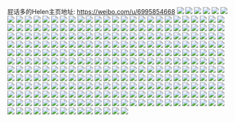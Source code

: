屁话多的Helen主页地址: https://weibo.com/u/6995854668 
![](https://wx4.sinaimg.cn/mw2000/007DrTnCgy1h916hptxujj30u01407c3.jpg) 
![](https://wx4.sinaimg.cn/mw2000/007DrTnCgy1h916hmua8pj30u0140n51.jpg) 
![](https://wx4.sinaimg.cn/mw2000/007DrTnCgy1h916hrsxodj30u0140thq.jpg) 
![](https://wx4.sinaimg.cn/mw2000/007DrTnCgy1h916huxe8xj31400u0wnk.jpg) 
![](https://wx4.sinaimg.cn/mw2000/007DrTnCgy1h8z7qgdt33j30ty0tyqb1.jpg) 
![](https://wx4.sinaimg.cn/mw2000/007DrTnCgy1h8z7qidorrj31961o7h8p.jpg) 
![](https://wx4.sinaimg.cn/mw2000/007DrTnCgy1h8z7qdlqsoj30u01hctro.jpg) 
![](https://wx4.sinaimg.cn/mw2000/007DrTnCgy1h8w989cqy5j31400u0tk7.jpg) 
![](https://wx4.sinaimg.cn/mw2000/007DrTnCgy1h8w93jndzfj31ei1ei16z.jpg) 
![](https://wx4.sinaimg.cn/mw2000/007DrTnCgy1h8w97x5uuqj30u01407cv.jpg) 
![](https://wx4.sinaimg.cn/mw2000/007DrTnCgy1h8w96o20zjj30ty13y7d1.jpg) 
![](https://wx4.sinaimg.cn/mw2000/007DrTnCgy1h8w93s5z12j31kq1kq1kx.jpg) 
![](https://wx4.sinaimg.cn/mw2000/007DrTnCgy1h8w95fl08kj30u00u0dsn.jpg) 
![](https://wx4.sinaimg.cn/mw2000/007DrTnCgy1h8w97y1mn4j30u0140gt3.jpg) 
![](https://wx4.sinaimg.cn/mw2000/007DrTnCgy1h8w97wbkojj30u00u0n5p.jpg) 
![](https://wx4.sinaimg.cn/mw2000/007DrTnCgy1h8syb4ydobj30rg0rggr9.jpg) 
![](https://wx4.sinaimg.cn/mw2000/007DrTnCgy1h8km3a11f2j31xs1xshdt.jpg) 
![](https://wx4.sinaimg.cn/mw2000/007DrTnCgy1h8km4idh8lj30tu13uqce.jpg) 
![](https://wx4.sinaimg.cn/mw2000/007DrTnCgy1h8km3acutqj30pi0pin2s.jpg) 
![](https://wx4.sinaimg.cn/mw2000/007DrTnCgy1h8km35dy1cj31cj1sq7wh.jpg) 
![](https://wx4.sinaimg.cn/mw2000/007DrTnCgy1h8km3ayn0ej30qa0qa7ck.jpg) 
![](https://wx4.sinaimg.cn/mw2000/007DrTnCgy1h8hebjj71jj30u00u0k0t.jpg) 
![](https://wx4.sinaimg.cn/mw2000/007DrTnCgy1h8he5imjbfj32c0340x6q.jpg) 
![](https://wx4.sinaimg.cn/mw2000/007DrTnCgy1h8fz16bua0j30n00cigmw.jpg) 
![](https://wx4.sinaimg.cn/mw2000/007DrTnCgy1h86y4ty5jlj32o03k01kz.jpg) 
![](https://wx4.sinaimg.cn/mw2000/007DrTnCgy1h83k7vlq2ej31kh23bnpd.jpg) 
![](https://wx4.sinaimg.cn/mw2000/007DrTnCgy1h83k87xtr3j31f61f61kx.jpg) 
![](https://wx4.sinaimg.cn/mw2000/007DrTnCgy1h83k89cygoj30o8172thh.jpg) 
![](https://wx4.sinaimg.cn/mw2000/007DrTnCgy1h83k7ftub5j313n13n7ic.jpg) 
![](https://wx4.sinaimg.cn/mw2000/007DrTnCgy1h83k8p4saqj31hx1hxb29.jpg) 
![](https://wx4.sinaimg.cn/mw2000/007DrTnCgy1h83k99regcj316o16oalz.jpg) 
![](https://wx4.sinaimg.cn/mw2000/007DrTnCgy1h7biu5729qj31gj1y1kjm.jpg) 
![](https://wx4.sinaimg.cn/mw2000/007DrTnCgy1h7biudk1bvj312n1fj1kx.jpg) 
![](https://wx4.sinaimg.cn/mw2000/007DrTnCgy1h7biv0mbg4j31mt2d67wi.jpg) 
![](https://wx4.sinaimg.cn/mw2000/007DrTnCgy1h7biuxqnn2j318s18saeu.jpg) 
![](https://wx4.sinaimg.cn/mw2000/007DrTnCgy1h7biuux6uxj318h18hahm.jpg) 
![](https://wx4.sinaimg.cn/mw2000/007DrTnCgy1h7biv43rdhj31741nsb29.jpg) 
![](https://wx4.sinaimg.cn/mw2000/007DrTnCgy1h7biu1no44j31cy1tykjl.jpg) 
![](https://wx4.sinaimg.cn/mw2000/007DrTnCgy1h7biufwsk9j31jx16q7wh.jpg) 
![](https://wx4.sinaimg.cn/mw2000/007DrTnCgy1h7biv2qhp1j32032034qq.jpg) 
![](https://wx4.sinaimg.cn/mw2000/007DrTnCgy1h7biuracu9j31e01e07wh.jpg) 
![](https://wx4.sinaimg.cn/mw2000/007DrTnCgy1h7biuwt0p8j31bm1s4x4z.jpg) 
![](https://wx4.sinaimg.cn/mw2000/007DrTnCgy1h7biul720dj31cb1sfb29.jpg) 
![](https://wx4.sinaimg.cn/mw2000/007DrTnCgy1h7biujuwidj31kw1kw1ky.jpg) 
![](https://wx4.sinaimg.cn/mw2000/007DrTnCgy1h7biuam2toj31o0280hdu.jpg) 
![](https://wx4.sinaimg.cn/mw2000/007DrTnCgy1h5eqynjur8j30hs0nxwhr.jpg) 
![](https://wx4.sinaimg.cn/mw2000/007DrTnCgy1h5eqynzgnuj30u0190agf.jpg) 
![](https://wx4.sinaimg.cn/mw2000/007DrTnCgy1h5eqypnwdqj312o1wsnbz.jpg) 
![](https://wx4.sinaimg.cn/mw2000/007DrTnCgy1h5eqyq2l2uj30u00u0tfa.jpg) 
![](https://wx4.sinaimg.cn/mw2000/007DrTnCgy1h5eqyqixjcj30u0141agn.jpg) 
![](https://wx4.sinaimg.cn/mw2000/007DrTnCgy1h5eqyra4cyj30u014fgtz.jpg) 
![](https://wx4.sinaimg.cn/mw2000/007DrTnCgy1h5eqymy1xcj30n01ds4mf.jpg) 
![](https://wx4.sinaimg.cn/mw2000/007DrTnCgy1h5eqyrqol3j30r810cjxc.jpg) 
![](https://wx4.sinaimg.cn/mw2000/007DrTnCgy1h5eqyse189j318z0u0wkk.jpg) 
![](https://wx4.sinaimg.cn/mw2000/007DrTnCgy1h5eqyvp272j30n01dsqmv.jpg) 
![](https://wx4.sinaimg.cn/mw2000/007DrTnCgy1h5eqyfpde3j31hh0u0gpk.jpg) 
![](https://wx4.sinaimg.cn/mw2000/007DrTnCgy1h5eqyw7du2j30u01sygsm.jpg) 
![](https://wx4.sinaimg.cn/mw2000/007DrTnCgy1h5eqywqe8aj30u01t1dna.jpg) 
![](https://wx4.sinaimg.cn/mw2000/007DrTnCgy1h5eqyxu7xlj30u01synf5.jpg) 
![](https://wx4.sinaimg.cn/mw2000/007DrTnCgy1h5ee9tm5grj31400u0gsi.jpg) 
![](https://wx4.sinaimg.cn/mw2000/007DrTnCgy1h5eeb6eoqej30u013e433.jpg) 
![](https://wx4.sinaimg.cn/mw2000/007DrTnCgy1h5ee812vtzj33402c0qv5.jpg) 
![](https://wx4.sinaimg.cn/mw2000/007DrTnCgy1h5ee81xpkcj311r11r16u.jpg) 
![](https://wx4.sinaimg.cn/mw2000/007DrTnCgy1h5ee7zosdxj33402c01kz.jpg) 
![](https://wx4.sinaimg.cn/mw2000/007DrTnCgy1h5eeaidlfsj30n01ds48g.jpg) 
![](https://wx4.sinaimg.cn/mw2000/007DrTnCgy1h5ee8foeg8j32c03401ky.jpg) 
![](https://wx4.sinaimg.cn/mw2000/007DrTnCgy1h5ee85noopj31cp1cp1kx.jpg) 
![](https://wx4.sinaimg.cn/mw2000/007DrTnCgy1h5eec8poryj31410ty47x.jpg) 
![](https://wx4.sinaimg.cn/mw2000/007DrTnCgy1h5ee8cl6jqj33402c0npf.jpg) 
![](https://wx4.sinaimg.cn/mw2000/007DrTnCgy1h5ee888pmtj30q80yynag.jpg) 
![](https://wx4.sinaimg.cn/mw2000/007DrTnCgy1h5ee8e8j7oj33402c01kz.jpg) 
![](https://wx4.sinaimg.cn/mw2000/007DrTnCgy1h5ee83oc3yj33402c0kjn.jpg) 
![](https://wx4.sinaimg.cn/mw2000/007DrTnCgy1h52kvrk3pwj31ei1eitpc.jpg) 
![](https://wx4.sinaimg.cn/mw2000/007DrTnCgy1h52kvqddkcj317q1mcgwx.jpg) 
![](https://wx4.sinaimg.cn/mw2000/007DrTnCgy1h52kvws7muj30sg16n7mz.jpg) 
![](https://wx4.sinaimg.cn/mw2000/007DrTnCgy1h52kwwpn8wj30sg1kwe1s.jpg) 
![](https://wx4.sinaimg.cn/mw2000/007DrTnCgy1h52kwt2dx5j329i29ix6q.jpg) 
![](https://wx4.sinaimg.cn/mw2000/007DrTnCgy1h52kx0lneuj30sg1kwnix.jpg) 
![](https://wx4.sinaimg.cn/mw2000/007DrTnCgy1h52kw7zmrej30sg1kw1kx.jpg) 
![](https://wx4.sinaimg.cn/mw2000/007DrTnCgy1h52kvt8t79j30sg1kw7qc.jpg) 
![](https://wx4.sinaimg.cn/mw2000/007DrTnCgy1h52kw2l792j30sg1r37wh.jpg) 
![](https://wx4.sinaimg.cn/mw2000/007DrTnCgy1h3v9pkyxq5j32801o0x6q.jpg) 
![](https://wx4.sinaimg.cn/mw2000/007DrTnCgy1h3v9plffsrj31f31f3nht.jpg) 
![](https://wx4.sinaimg.cn/mw2000/007DrTnCgy1h3v9pv2uogj31t92f0hdt.jpg) 
![](https://wx4.sinaimg.cn/mw2000/007DrTnCgy1h3v9pqaok1j32dc2dcnpg.jpg) 
![](https://wx4.sinaimg.cn/mw2000/007DrTnCgy1h3v9pnsdvgj32dc35sb2d.jpg) 
![](https://wx4.sinaimg.cn/mw2000/007DrTnCgy1h3v9potrphj31kw1kwb29.jpg) 
![](https://wx4.sinaimg.cn/mw2000/007DrTnCgy1h3v9puadqkj33402c0kjn.jpg) 
![](https://wx4.sinaimg.cn/mw2000/007DrTnCgy1h3v9psp3e9j33402c0x6r.jpg) 
![](https://wx4.sinaimg.cn/mw2000/007DrTnCgy1h3v9pw6u02j32801o04qp.jpg) 
![](https://wx4.sinaimg.cn/mw2000/007DrTnCgy1h3t25ln9jbj32c02c0b2a.jpg) 
![](https://wx4.sinaimg.cn/mw2000/007DrTnCgy1h3t25s78grj32za28h7wj.jpg) 
![](https://wx4.sinaimg.cn/mw2000/007DrTnCgy1h3t25p3437j33402c0b2b.jpg) 
![](https://wx4.sinaimg.cn/mw2000/007DrTnCgy1h3t25n6vu9j32c0340u0y.jpg) 
![](https://wx4.sinaimg.cn/mw2000/007DrTnCgy1h3t25qsxu8j33402c0npe.jpg) 
![](https://wx4.sinaimg.cn/mw2000/007DrTnCgy1h3t25eglrcj32c02c0b2a.jpg) 
![](https://wx4.sinaimg.cn/mw2000/007DrTnCgy1h3h8we9awij33402c07wi.jpg) 
![](https://wx4.sinaimg.cn/mw2000/007DrTnCgy1h3edgt1rysj33402c0npe.jpg) 
![](https://wx4.sinaimg.cn/mw2000/007DrTnCgy1h3bpzhhndxj32o03k0b2a.jpg) 
![](https://wx4.sinaimg.cn/mw2000/007DrTnCgy1h3bpzf28amj30u00u0k0r.jpg) 
![](https://wx4.sinaimg.cn/mw2000/007DrTnCgy1h36i8t47noj31kw23u4qq.jpg) 
![](https://wx4.sinaimg.cn/mw2000/007DrTnCgy1h36i8jlmx2j31kw23ue82.jpg) 
![](https://wx4.sinaimg.cn/mw2000/007DrTnCgy1h36i8u7sdcj31kw1kwkhm.jpg) 
![](https://wx4.sinaimg.cn/mw2000/007DrTnCgy1h36i8ncxa3j30sg1ymhdt.jpg) 
![](https://wx4.sinaimg.cn/mw2000/007DrTnCgy1h36i8v0iwmj30u0255k42.jpg) 
![](https://wx4.sinaimg.cn/mw2000/007DrTnCgy1h36i8cpyx7j31bh1bhhdt.jpg) 
![](https://wx4.sinaimg.cn/mw2000/007DrTnCgy1h36i88vh1kj31kw23ub2a.jpg) 
![](https://wx4.sinaimg.cn/mw2000/007DrTnCgy1h36i8ef24gj31ab1pr4qp.jpg) 
![](https://wx4.sinaimg.cn/mw2000/007DrTnCgy1h32umspsf3j30n01dsh7w.jpg) 
![](https://wx4.sinaimg.cn/mw2000/007DrTnCgy1h2wa8btnucj30c90dcq3x.jpg) 
![](https://wx4.sinaimg.cn/mw2000/007DrTnCgy1h2wa8becl5j30u01hcnfo.jpg) 
![](https://wx4.sinaimg.cn/mw2000/007DrTnCgy1h2wa8ean7qj32c0340npe.jpg) 
![](https://wx4.sinaimg.cn/mw2000/007DrTnCgy1h2wa8ffc2mj3174174k3p.jpg) 
![](https://wx4.sinaimg.cn/mw2000/007DrTnCgy1h26xle7h61j31zd1zdu0x.jpg) 
![](https://wx4.sinaimg.cn/mw2000/007DrTnCgy1h1uxxwaveyj32c02c0kjl.jpg) 
![](https://wx4.sinaimg.cn/mw2000/007DrTnCgy1h1uxxxyli1j31dj1djhdt.jpg) 
![](https://wx4.sinaimg.cn/mw2000/007DrTnCgy1h1uxy8fctkj31gz1gznpd.jpg) 
![](https://wx4.sinaimg.cn/mw2000/007DrTnCgy1h1uxy9fhjpj31ei1eidt6.jpg) 
![](https://wx4.sinaimg.cn/mw2000/007DrTnCgy1h1uxxnsjjaj31dx1dxb29.jpg) 
![](https://wx4.sinaimg.cn/mw2000/007DrTnCgy1h1uxxzmwbij31o01o0kjl.jpg) 
![](https://wx4.sinaimg.cn/mw2000/007DrTnCgy1h1uxyljpnfj30u01hcgy7.jpg) 
![](https://wx4.sinaimg.cn/mw2000/007DrTnCgy1h1qy3cj5fzj31401o0b0b.jpg) 
![](https://wx4.sinaimg.cn/mw2000/007DrTnCgy1h1qy3bx6fqj31o01o0qv5.jpg) 
![](https://wx4.sinaimg.cn/mw2000/007DrTnCgy1h1qy3ftipyj329u29ue82.jpg) 
![](https://wx4.sinaimg.cn/mw2000/007DrTnCgy1h1qy3dr3egj31o01o0npd.jpg) 
![](https://wx4.sinaimg.cn/mw2000/007DrTnCgy1h1mx97fnvhj31o01o07wh.jpg) 
![](https://wx4.sinaimg.cn/mw2000/007DrTnCgy1h1mx99r2w9j32c02c0hdu.jpg) 
![](https://wx4.sinaimg.cn/mw2000/007DrTnCgy1h1mx958ba7j31pq2abnpd.jpg) 
![](https://wx4.sinaimg.cn/mw2000/007DrTnCgy1h1mx9t886zj32152pcqv6.jpg) 
![](https://wx4.sinaimg.cn/mw2000/007DrTnCgy1h1mx9dzkvmj324w24wx6p.jpg) 
![](https://wx4.sinaimg.cn/mw2000/007DrTnCgy1h1mx9ntcf9j31o01o0e81.jpg) 
![](https://wx4.sinaimg.cn/mw2000/007DrTnCgy1h1mx9frg59j322u22unpd.jpg) 
![](https://wx4.sinaimg.cn/mw2000/007DrTnCgy1h1mx9m9x5bj32w5261x6q.jpg) 
![](https://wx4.sinaimg.cn/mw2000/007DrTnCgy1h1mx9hd7iyj3275275qv5.jpg) 
![](https://wx4.sinaimg.cn/mw2000/007DrTnCgy1h1mx9je23uj33401r07wi.jpg) 
![](https://wx4.sinaimg.cn/mw2000/007DrTnCgy1h1mx9c49i7j32c02c0e82.jpg) 
![](https://wx4.sinaimg.cn/mw2000/007DrTnCgy1h1mx9pqvapj31o01o0hdt.jpg) 
![](https://wx4.sinaimg.cn/mw2000/007DrTnCgy1h11h0vjvjqj31401o0qok.jpg) 
![](https://wx4.sinaimg.cn/mw2000/007DrTnCgy1h11h1280aoj32c02c0npe.jpg) 
![](https://wx4.sinaimg.cn/mw2000/007DrTnCgy1h11h0t8ce4j31kw209nlr.jpg) 
![](https://wx4.sinaimg.cn/mw2000/007DrTnCgy1h0z3c2fo9pj30u01901c9.jpg) 
![](https://wx4.sinaimg.cn/mw2000/007DrTnCgy1h0z37xarjdj32dc1kwqv5.jpg) 
![](https://wx4.sinaimg.cn/mw2000/007DrTnCgy1h0z36l626tj32dc1kwx6p.jpg) 
![](https://wx4.sinaimg.cn/mw2000/007DrTnCgy1h0z3altanhj32dc1kwu0x.jpg) 
![](https://wx4.sinaimg.cn/mw2000/007DrTnCgy1h0z3atuq3dj30u01o01kx.jpg) 
![](https://wx4.sinaimg.cn/mw2000/007DrTnCgy1h0z3b2wedxj30u01404ii.jpg) 
![](https://wx4.sinaimg.cn/mw2000/007DrTnCgy1h0qxu3rdl4j31hc0u0wu2.jpg) 
![](https://wx4.sinaimg.cn/mw2000/007DrTnCgy1h0qxtl8fzij30l511lgrp.jpg) 
![](https://wx4.sinaimg.cn/mw2000/007DrTnCgy1h0qxuvc06rj30u01nwwz1.jpg) 
![](https://wx4.sinaimg.cn/mw2000/007DrTnCgy1h0qy19v96oj31j61j64qp.jpg) 
![](https://wx4.sinaimg.cn/mw2000/007DrTnCgy1h0qy194yglj31je1je7wh.jpg) 
![](https://wx4.sinaimg.cn/mw2000/007DrTnCgy1h0qxy43igqj30u01ge1kx.jpg) 
![](https://wx4.sinaimg.cn/mw2000/007DrTnCgy1h0qy1alw28j31o01o0kgv.jpg) 
![](https://wx4.sinaimg.cn/mw2000/007DrTnCgy1h0qxwo9oiuj30n01dsk1n.jpg) 
![](https://wx4.sinaimg.cn/mw2000/007DrTnCgy1h0qxwyyzo0j30m70pmq9e.jpg) 
![](https://wx4.sinaimg.cn/mw2000/007DrTnCgy1h0qxva6fw6j30u0140ne3.jpg) 
![](https://wx4.sinaimg.cn/mw2000/007DrTnCgy1h0ldu74rf6j31ds0n016t.jpg) 
![](https://wx4.sinaimg.cn/mw2000/007DrTnCgy1gzz9qb8giyj30u00u07fp.jpg) 
![](https://wx4.sinaimg.cn/mw2000/007DrTnCgy1gzz9qchamdj30u00u0qag.jpg) 
![](https://wx4.sinaimg.cn/mw2000/007DrTnCgy1gzz9qbxm4mj30u00tyal8.jpg) 
![](https://wx4.sinaimg.cn/mw2000/007DrTnCgy1gzz9q93l6pj30u00u0qfy.jpg) 
![](https://wx4.sinaimg.cn/mw2000/007DrTnCgy1gzz9q9o0fej30u00u0k88.jpg) 
![](https://wx4.sinaimg.cn/mw2000/007DrTnCgy1gzz9qangscj31400u0dwi.jpg) 
![](https://wx4.sinaimg.cn/mw2000/007DrTnCgy1gzz9uzh5tij30u0140tpp.jpg) 
![](https://wx4.sinaimg.cn/mw2000/007DrTnCgy1gzz9qa5ay4j30os0osn2h.jpg) 
![](https://wx4.sinaimg.cn/mw2000/007DrTnCgy1gzz9qd56r0j30u01hc4e8.jpg) 
![](https://wx4.sinaimg.cn/mw2000/007DrTnCgy1gzz9v1u5ijj30u0140dt1.jpg) 
![](https://wx4.sinaimg.cn/mw2000/007DrTnCgy1gzz9uymp57j30u00u0tlo.jpg) 
![](https://wx4.sinaimg.cn/mw2000/007DrTnCgy1gzhdvmbb43j333z2c0qv7.jpg) 
![](https://wx4.sinaimg.cn/mw2000/007DrTnCgy1gzhdvpps9rj33402c0qv7.jpg) 
![](https://wx4.sinaimg.cn/mw2000/007DrTnCgy1gzhdvuql2vj32n11zau0x.jpg) 
![](https://wx4.sinaimg.cn/mw2000/007DrTnCgy1gzhdvvfymbj30mi0u046a.jpg) 
![](https://wx4.sinaimg.cn/mw2000/007DrTnCgy1gz09s3qqv2j31mc1mcays.jpg) 
![](https://wx4.sinaimg.cn/mw2000/007DrTnCgy1gz09sadmp7j32b62b6kjm.jpg) 
![](https://wx4.sinaimg.cn/mw2000/007DrTnCgy1gz09t0xdvnj31hc1hb4qp.jpg) 
![](https://wx4.sinaimg.cn/mw2000/007DrTnCgy1gz09sefqibj31o01o0b29.jpg) 
![](https://wx4.sinaimg.cn/mw2000/007DrTnCgy1gyx965zrokj313u0tu4an.jpg) 
![](https://wx4.sinaimg.cn/mw2000/007DrTnCgy1gyx955jx8ej30mi0u0do5.jpg) 
![](https://wx4.sinaimg.cn/mw2000/007DrTnCgy1gyx9759a2xj30u00u0nd8.jpg) 
![](https://wx4.sinaimg.cn/mw2000/007DrTnCgy1gyx93lqd0wj30u01hcamo.jpg) 
![](https://wx4.sinaimg.cn/mw2000/007DrTnCgy1gyx92uugdmj30mi0u07bc.jpg) 
![](https://wx4.sinaimg.cn/mw2000/007DrTnCgy1gy3psvd6m7j32c0340u0y.jpg) 
![](https://wx4.sinaimg.cn/mw2000/007DrTnCgy1gy3puz6m8gj30u0140ao6.jpg) 
![](https://wx4.sinaimg.cn/mw2000/007DrTnCgy1gxxk56a8xcj31c11bzh7b.jpg) 
![](https://wx4.sinaimg.cn/mw2000/007DrTnCgy1gxew2480itj31hk1hjnlz.jpg) 
![](https://wx4.sinaimg.cn/mw2000/007DrTnCgy1gxew26a4egj31b41b37on.jpg) 
![](https://wx4.sinaimg.cn/mw2000/007DrTnCgy1gxew22sil6j31o0280kjl.jpg) 
![](https://wx4.sinaimg.cn/mw2000/007DrTnCgy1gx5eab3uhmj30wi1b548s.jpg) 
![](https://wx4.sinaimg.cn/mw2000/007DrTnCgy1gx5e9x869uj31hc0u0qhe.jpg) 
![](https://wx4.sinaimg.cn/mw2000/007DrTnCgy1gx5e9y1sjzj31z114hh21.jpg) 
![](https://wx4.sinaimg.cn/mw2000/007DrTnCgy1gx5ea1433pj32c0340b2b.jpg) 
![](https://wx4.sinaimg.cn/mw2000/007DrTnCgy1gx5eaahyrtj31400u010i.jpg) 
![](https://wx4.sinaimg.cn/mw2000/007DrTnCgy1gx5ea8ge5fj33402c07wj.jpg) 
![](https://wx4.sinaimg.cn/mw2000/007DrTnCgy1gx5ea9fbqqj31c11c1nk1.jpg) 
![](https://wx4.sinaimg.cn/mw2000/007DrTnCgy1gx5ea9y7f7j31400u0n2p.jpg) 
![](https://wx4.sinaimg.cn/mw2000/007DrTnCgy1gx5ea511i4j33402c04qs.jpg) 
![](https://wx4.sinaimg.cn/mw2000/007DrTnCgy1gw9cbtsclbj327y27ykjl.jpg) 
![](https://wx4.sinaimg.cn/mw2000/007DrTnCgy1gw9cbqvj8aj31mo1moe81.jpg) 
![](https://wx4.sinaimg.cn/mw2000/007DrTnCgy1gw9cf136plj30u018y1as.jpg) 
![](https://wx4.sinaimg.cn/mw2000/007DrTnCgy1gw9cc02z2vj31o0280b29.jpg) 
![](https://wx4.sinaimg.cn/mw2000/007DrTnCgy1gw9cc4khj6j31o0280hdt.jpg) 
![](https://wx4.sinaimg.cn/mw2000/007DrTnCgy1gw9ce6s0swj33402c0npd.jpg) 
![](https://wx4.sinaimg.cn/mw2000/007DrTnCgy1gvqk13q3llj61400u0n9002.jpg) 
![](https://wx4.sinaimg.cn/mw2000/007DrTnCgy1gvqjxnedjqj60u00u0dt302.jpg) 
![](https://wx4.sinaimg.cn/mw2000/007DrTnCgy1gvqjzntc2pj60qh0qh13g02.jpg) 
![](https://wx4.sinaimg.cn/mw2000/007DrTnCgy1gvqjzzra2xj60u00u0wqy02.jpg) 
![](https://wx4.sinaimg.cn/mw2000/007DrTnCgy1gv4svtzjkrj62lw1gt4qr02.jpg) 
![](https://wx4.sinaimg.cn/mw2000/007DrTnCgy1gv4svv6xi3j61un1un1kx02.jpg) 
![](https://wx4.sinaimg.cn/mw2000/007DrTnCgy1gv4svxygwdj625s1mc7wi02.jpg) 
![](https://wx4.sinaimg.cn/mw2000/007DrTnCgy1gv4sw1u92gj62bb3324qs02.jpg) 
![](https://wx4.sinaimg.cn/mw2000/007DrTnCgy1gv4sw8kpakj63332bbkjs02.jpg) 
![](https://wx4.sinaimg.cn/mw2000/007DrTnCgy1gv4swbz6a1j62bc334u0z02.jpg) 
![](https://wx4.sinaimg.cn/mw2000/007DrTnCgy1gv4swdnnfwj61vl2i4npd02.jpg) 
![](https://wx4.sinaimg.cn/mw2000/007DrTnCgy1gv4swexsx3j62dl1s77wh02.jpg) 
![](https://wx4.sinaimg.cn/mw2000/007DrTnCgy1gv4swgcxwfj61ze1hkhdt02.jpg) 
![](https://wx4.sinaimg.cn/mw2000/007DrTnCgy1gv29cstee3j61un1un1kx02.jpg) 
![](https://wx4.sinaimg.cn/mw2000/007DrTnCgy1guubusgqcnj62c0340x6q02.jpg) 
![](https://wx4.sinaimg.cn/mw2000/007DrTnCgy1guubulsb84j63402c04qs02.jpg) 
![](https://wx4.sinaimg.cn/mw2000/007DrTnCgy1gugm6pxesej625u1mdhdt02.jpg) 
![](https://wx4.sinaimg.cn/mw2000/007DrTnCgy1gugm6qfilrj60mt0pwtbc02.jpg) 
![](https://wx4.sinaimg.cn/mw2000/007DrTnCgy1gugm6s5j4pj61gg1xx7wh02.jpg) 
![](https://wx4.sinaimg.cn/mw2000/007DrTnCgy1gugm6zlji4j62801o07wi02.jpg) 
![](https://wx4.sinaimg.cn/mw2000/007DrTnCgy1gugm75fvndj62801o07wi02.jpg) 
![](https://wx4.sinaimg.cn/mw2000/007DrTnCgy1gugm7eyy2wj62801o01kz02.jpg) 
![](https://wx4.sinaimg.cn/mw2000/007DrTnCgy1gugm8fxtu2j628y2zxu1002.jpg) 
![](https://wx4.sinaimg.cn/mw2000/007DrTnCgy1gugm6o07ojj61400u0hcr02.jpg) 
![](https://wx4.sinaimg.cn/mw2000/007DrTnCgy1gugm8difi2j60u00gvaf902.jpg) 
![](https://wx4.sinaimg.cn/mw2000/007DrTnCgy1gtymhejce5j31471hl1kx.jpg) 
![](https://wx4.sinaimg.cn/mw2000/007DrTnCgy1gtc3r3tzrbj317j17jarr.jpg) 
![](https://wx4.sinaimg.cn/mw2000/007DrTnCgy1gtc3r5m3a1j30vh0vhtgf.jpg) 
![](https://wx4.sinaimg.cn/mw2000/007DrTnCgy1gtc3r8gsinj32801o0npd.jpg) 
![](https://wx4.sinaimg.cn/mw2000/007DrTnCgy1gtc3rcoe5dj32801o0kjl.jpg) 
![](https://wx4.sinaimg.cn/mw2000/007DrTnCgy1gtc3r4nh04j3138138woj.jpg) 
![](https://wx4.sinaimg.cn/mw2000/007DrTnCgy1gtc3revvkmj31nb1nbb29.jpg) 
![](https://wx4.sinaimg.cn/mw2000/007DrTnCgy1gt412v40zpj30mi0u0481.jpg) 
![](https://wx4.sinaimg.cn/mw2000/007DrTnCgy1gt412p8ophj31400u0h2q.jpg) 
![](https://wx4.sinaimg.cn/mw2000/007DrTnCgy1gt412po1h4j312w0tzq8h.jpg) 
![](https://wx4.sinaimg.cn/mw2000/007DrTnCgy1gt412r8fa7j31380ty1c8.jpg) 
![](https://wx4.sinaimg.cn/mw2000/007DrTnCgy1gt412slr8oj30u01hc16p.jpg) 
![](https://wx4.sinaimg.cn/mw2000/007DrTnCgy1gt412ttzm8j30u00u017m.jpg) 
![](https://wx4.sinaimg.cn/mw2000/007DrTnCgy1gt41354p3dj30ti13ckcc.jpg) 
![](https://wx4.sinaimg.cn/mw2000/007DrTnCgy1gt4136ve86j30u00uj7nh.jpg) 
![](https://wx4.sinaimg.cn/mw2000/007DrTnCgy1gt4138m4hzj31400u01dg.jpg) 
![](https://wx4.sinaimg.cn/mw2000/007DrTnCgy1gt412w7m9vj313y0tygwl.jpg) 
![](https://wx4.sinaimg.cn/mw2000/007DrTnCgy1gsr2wqocrlj61kt2bzhdt02.jpg) 
![](https://wx4.sinaimg.cn/mw2000/007DrTnCgy1gsr2wrg85qj30tz13zttr.jpg) 
![](https://wx4.sinaimg.cn/mw2000/007DrTnCgy1gs65tbnm7gj31o02804qq.jpg) 
![](https://wx4.sinaimg.cn/mw2000/007DrTnCgy1gs65ttitgqj33402c0x6q.jpg) 
![](https://wx4.sinaimg.cn/mw2000/007DrTnCgy1gs65tijqfpj31o0280u0x.jpg) 
![](https://wx4.sinaimg.cn/mw2000/007DrTnCgy1gs65tjktv7j32801o04qp.jpg) 
![](https://wx4.sinaimg.cn/mw2000/007DrTnCgy1gs65th7e83j32801o04qp.jpg) 
![](https://wx4.sinaimg.cn/mw2000/007DrTnCgy1gs65t9lvbxj32801o07wi.jpg) 
![](https://wx4.sinaimg.cn/mw2000/007DrTnCgy1gs65tk9ztvj31400u011b.jpg) 
![](https://wx4.sinaimg.cn/mw2000/007DrTnCgy1gs65vlfcmoj61400u0e8102.jpg) 
![](https://wx4.sinaimg.cn/mw2000/007DrTnCgy1gs65te1ghsj31o0280u0y.jpg) 
![](https://wx4.sinaimg.cn/mw2000/007DrTnCgy1gs1jwe1cy5j32wf28p4qs.jpg) 
![](https://wx4.sinaimg.cn/mw2000/007DrTnCgy1grz8aqm6a0j31kg2sc7wi.jpg) 
![](https://wx4.sinaimg.cn/mw2000/007DrTnCgy1grz8apgsytj3250250kjm.jpg) 
![](https://wx4.sinaimg.cn/mw2000/007DrTnCgy1grz8am4hinj30u00u0gxy.jpg) 
![](https://wx4.sinaimg.cn/mw2000/007DrTnCgy1grz8amkd9rj30rs0kute4.jpg) 
![](https://wx4.sinaimg.cn/mw2000/007DrTnCgy1grz8ckjcsbj30rs0kudmh.jpg) 
![](https://wx4.sinaimg.cn/mw2000/007DrTnCgy1grz8al5v6yj30u00u0n7l.jpg) 
![](https://wx4.sinaimg.cn/mw2000/007DrTnCgy1grz8bdn5xij33402c0hdw.jpg) 
![](https://wx4.sinaimg.cn/mw2000/007DrTnCgy1grz8amwly0j31900u0h1e.jpg) 
![](https://wx4.sinaimg.cn/mw2000/007DrTnCgy1grz8alr8u2j30u00u0k3a.jpg) 
![](https://wx4.sinaimg.cn/mw2000/007DrTnCgy1grubs7vz7pj30u00u0e81.jpg) 
![](https://wx4.sinaimg.cn/mw2000/007DrTnCgy1grubsm434rj31400u0hdt.jpg) 
![](https://wx4.sinaimg.cn/mw2000/007DrTnCgy1grubs9ulw3j30u013yhdt.jpg) 
![](https://wx4.sinaimg.cn/mw2000/007DrTnCgy1grubsbegypj32001i04qp.jpg) 
![](https://wx4.sinaimg.cn/mw2000/007DrTnCgy1grubs62xb1j32001i04qp.jpg) 
![](https://wx4.sinaimg.cn/mw2000/007DrTnCgy1grubsk9dqhj31400u07wi.jpg) 
![](https://wx4.sinaimg.cn/mw2000/007DrTnCgy1grubsfxua1j30u0140kjl.jpg) 
![](https://wx4.sinaimg.cn/mw2000/007DrTnCgy1grubshldh5j30u00u0b29.jpg) 
![](https://wx4.sinaimg.cn/mw2000/007DrTnCgy1grubsdfpedj31hv1zuu0x.jpg) 
![](https://wx4.sinaimg.cn/mw2000/007DrTnCgy1grsan1kailj318y0tyu0x.jpg) 
![](https://wx4.sinaimg.cn/mw2000/007DrTnCgy1grsan0vfpcj313y0u07wh.jpg) 
![](https://wx4.sinaimg.cn/mw2000/007DrTnCgy1grsan21purj30u00u07pb.jpg) 
![](https://wx4.sinaimg.cn/mw2000/007DrTnCgy1grsan2rzu6j30u01401kx.jpg) 
![](https://wx4.sinaimg.cn/mw2000/007DrTnCgy1grsan37smwj313y0tyx5y.jpg) 
![](https://wx4.sinaimg.cn/mw2000/007DrTnCgy1grsan3qdbdj30u00u0axe.jpg) 
![](https://wx4.sinaimg.cn/mw2000/007DrTnCgy1grpzkbgfmnj63402c07wk02.jpg) 
![](https://wx4.sinaimg.cn/mw2000/007DrTnCgy1grpzk2tzycj31hc0u013t.jpg) 
![](https://wx4.sinaimg.cn/mw2000/007DrTnCgy1grpzlnfh1rj30mi0u0qo8.jpg) 
![](https://wx4.sinaimg.cn/mw2000/007DrTnCgy1grpzkqocpwj32c02c07wi.jpg) 
![](https://wx4.sinaimg.cn/mw2000/007DrTnCgy1grpzk1ize5j32001i04qp.jpg) 
![](https://wx4.sinaimg.cn/mw2000/007DrTnCgy1grpzl360p5j32001i07w7.jpg) 
![](https://wx4.sinaimg.cn/mw2000/007DrTnCgy1grpzoep2hfj30u0140e81.jpg) 
![](https://wx4.sinaimg.cn/mw2000/007DrTnCgy1grpzp2jc3jj30u00u01kx.jpg) 
![](https://wx4.sinaimg.cn/mw2000/007DrTnCgy1grpzklqqy0j31ds0n0135.jpg) 
![](https://wx4.sinaimg.cn/mw2000/007DrTnCgy1gpa2uub2knj30u04ai4qp.jpg) 
![](https://wx4.sinaimg.cn/mw2000/007DrTnCgy1gpa2uy8y5zj32c0340x6q.jpg) 
![](https://wx4.sinaimg.cn/mw2000/007DrTnCgy1gpa2v3evpmj31nq1nqe81.jpg) 
![](https://wx4.sinaimg.cn/mw2000/007DrTnCgy1gpa2wefme1j30mi0u0auh.jpg) 
![](https://wx4.sinaimg.cn/mw2000/007DrTnCgy1gpa2v1fjtrj31ma25sh7q.jpg) 
![](https://wx4.sinaimg.cn/mw2000/007DrTnCgy1gpa2uv12b1j30qp2ayany.jpg) 
